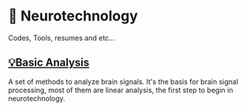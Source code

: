 # 🧠 Neurotechnology

Codes, Tools, resumes and etc...


## [💡Basic Analysis](https://github.com/will-bc/Neurotechnology/tree/main/Basic_Analytics)

A set of methods to analyze brain signals. It's the basis for brain signal processing, most of them are linear analysis, the first step to begin in neurotechnology.   
  
